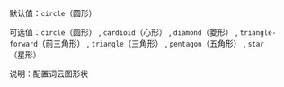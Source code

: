 默认值：`circle`（圆形）

可选值：`circle`（圆形） , `cardioid`（心形） , `diamond`（菱形） , `triangle-forward`（前三角形） , `triangle`（三角形） , `pentagon`（五角形） , `star`（星形）

说明：配置词云图形状
